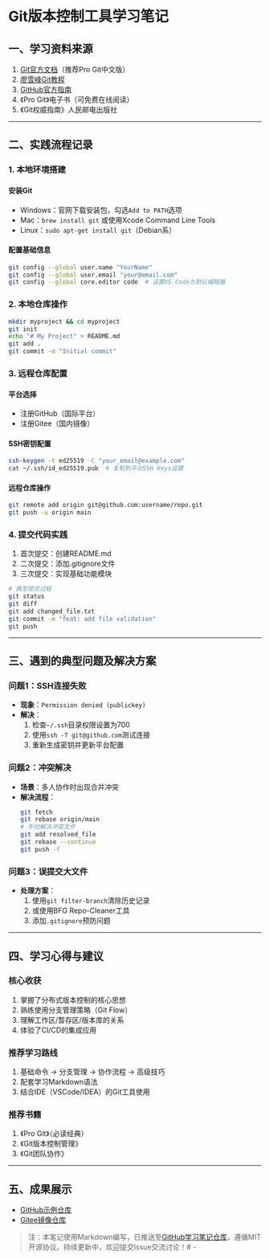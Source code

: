 # Git版本控制工具学习笔记

## 一、学习资料来源
1. [Git官方文档](https://git-scm.com/book/zh/v2)（推荐Pro Git中文版）
2. [廖雪峰Git教程](https://www.liaoxuefeng.com/wiki/896043488029600)
3. [GitHub官方指南](https://docs.github.com/zh)
4. 《Pro Git》电子书（可免费在线阅读）
5. 《Git权威指南》人民邮电出版社

---

## 二、实践流程记录

### 1. 本地环境搭建
#### 安装Git
- Windows：官网下载安装包，勾选`Add to PATH`选项
- Mac：`brew install git` 或使用Xcode Command Line Tools
- Linux：`sudo apt-get install git`（Debian系）

#### 配置基础信息
```bash
git config --global user.name "YourName"
git config --global user.email "your@email.com"
git config --global core.editor code  # 设置VS Code为默认编辑器
```

### 2. 本地仓库操作
```bash
mkdir myproject && cd myproject
git init
echo "# My Project" > README.md
git add .
git commit -m "Initial commit"
```

### 3. 远程仓库配置
#### 平台选择
- 注册GitHub（国际平台）
- 注册Gitee（国内镜像）

#### SSH密钥配置
```bash
ssh-keygen -t ed25519 -C "your_email@example.com"
cat ~/.ssh/id_ed25519.pub  # 复制到平台SSH Keys设置
```

#### 远程仓库操作
```bash
git remote add origin git@github.com:username/repo.git
git push -u origin main
```

### 4. 提交代码实践
1. 首次提交：创建README.md
2. 二次提交：添加.gitignore文件
3. 三次提交：实现基础功能模块
```bash
# 典型提交过程
git status
git diff
git add changed_file.txt
git commit -m "feat: add file validation"
git push
```

---

## 三、遇到的典型问题及解决方案

### 问题1：SSH连接失败
- **现象**：`Permission denied (publickey)`
- **解决**：
  1. 检查`~/.ssh`目录权限设置为700
  2. 使用`ssh -T git@github.com`测试连接
  3. 重新生成密钥并更新平台配置

### 问题2：冲突解决
- **场景**：多人协作时出现合并冲突
- **解决流程**：
  ```bash
  git fetch
  git rebase origin/main
  # 手动解决冲突文件
  git add resolved_file
  git rebase --continue
  git push -f
  ```

### 问题3：误提交大文件
- **处理方案**：
  1. 使用`git filter-branch`清除历史记录
  2. 或使用BFG Repo-Cleaner工具
  3. 添加`.gitignore`预防问题

---

## 四、学习心得与建议

### 核心收获
1. 掌握了分布式版本控制的核心思想
2. 熟练使用分支管理策略（Git Flow）
3. 理解工作区/暂存区/版本库的关系
4. 体验了CI/CD的集成应用

### 推荐学习路线
1. 基础命令 → 分支管理 → 协作流程 → 高级技巧
2. 配套学习Markdown语法
3. 结合IDE（VSCode/IDEA）的Git工具使用

### 推荐书籍
1. 《Pro Git》（必读经典）
2. 《Git版本控制管理》
3. 《Git团队协作》

---

## 五、成果展示
- [GitHub示例仓库](https://github.com/example/learning-git)
- [Gitee镜像仓库](https://gitee.com/example/learning-git)

> 注：本笔记使用Markdown编写，已推送至[GitHub学习笔记仓库](https://github.com/yourname/git-learning-notes)，遵循MIT开源协议。持续更新中，欢迎提交Issue交流讨论！# -
